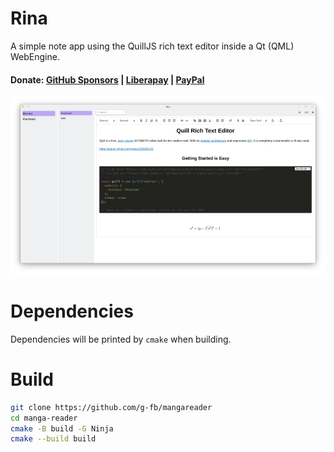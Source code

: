 # Rina

A simple note app using the QuillJS rich text editor inside a Qt (QML)
WebEngine.

#### Donate: [GitHub Sponsors](https://github.com/sponsors/g-fb) | [Liberapay](https://liberapay.com/gfb/) | [PayPal](https://paypal.me/georgefloreabanus)

[![screenshot](data/images/rina-thumb.webp)](data/images/rina.webp)

# Dependencies

Dependencies will be printed by `cmake` when building.

# Build

```bash
git clone https://github.com/g-fb/mangareader
cd manga-reader
cmake -B build -G Ninja
cmake --build build
```
